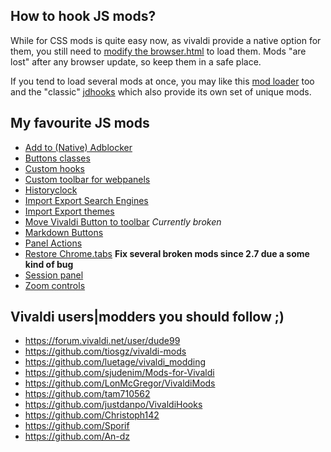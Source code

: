## How to hook JS mods?
While for CSS mods is quite easy now, as vivaldi provide a native option for them, you still need to [modify the browser.html](https://forum.vivaldi.net/topic/10549/modding-vivaldi?page=1) to load them. Mods "are lost" after any browser update, so keep them in a safe place. 

If you tend to load several mods at once, you may like this [mod loader](https://forum.vivaldi.net/topic/30679/mod-loader-for-vivaldi) too and the "classic" [jdhooks](https://github.com/justdanpo/VivaldiHooks) which also provide its own set of unique mods. 

## My favourite JS mods 
- [Add to (Native) Adblocker](https://forum.vivaldi.net/topic/45735/click-to-add-blocking-list)
- [Buttons classes](https://forum.vivaldi.net/topic/36028/class-name-buttons?page=1)
- [Custom hooks](https://github.com/Sporif/CustomHooks)
- [Custom toolbar for webpanels](https://forum.vivaldi.net/topic/45812/custom-toolbar-for-web-panels)
- [Historyclock](https://github.com/luetage/vivaldi_modding/blob/master/history-clock.js)
- [Import Export Search Engines](https://github.com/luetage/vivaldi_modding/blob/master/backup-search-engines.js)
- [Import Export themes](https://github.com/luetage/vivaldi_modding/blob/master/import-export_themes.js)
- [Move Vivaldi Button to toolbar](https://forum.vivaldi.net/topic/45349/solved-move-vivaldi-button-on-main-toolbar-left-right) *Currently broken*
- [Markdown Buttons](https://github.com/sjudenim/Mods-for-Vivaldi/blob/master/markdown-toolbar.js) 
- [Panel Actions](https://github.com/LonMcGregor/VivaldiMods/blob/master/mods/panel_actions.js)
- [Restore Chrome.tabs](https://forum.vivaldi.net/topic/57191/restore-methods-for-chrome-tabs) **Fix several broken mods since 2.7 due a some kind of bug**
- [Session panel](https://forum.vivaldi.net/topic/28102/advanced-panels-mod-with-sessions-panel)
- [Zoom controls](https://forum.vivaldi.net/topic/44724/zoom-controls-in-address-bar-with-slide-out-animation?page=1)

## Vivaldi users|modders you should follow ;)
* https://forum.vivaldi.net/user/dude99
* https://github.com/tiosgz/vivaldi-mods
* https://github.com/luetage/vivaldi_modding
* https://github.com/sjudenim/Mods-for-Vivaldi
* https://github.com/LonMcGregor/VivaldiMods
* https://github.com/tam710562
* https://github.com/justdanpo/VivaldiHooks
* https://github.com/Christoph142
* https://github.com/Sporif
* https://github.com/An-dz
